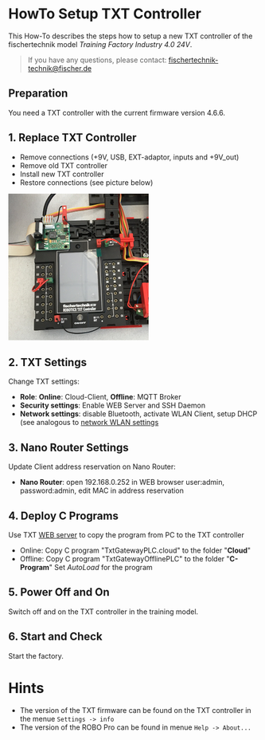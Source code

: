 # HowTo Setup TXT Controller
This How-To describes the steps how to setup a new TXT controller of the fischertechnik model *Training Factory Industry 4.0 24V*.

> If you have any questions, please contact: fischertechnik-technik@fischer.de

## Preparation
You need a TXT controller with the current firmware version 4.6.6.

## 1. Replace TXT Controller
  - Remove connections (+9V, USB, EXT-adaptor, inputs and  +9V_out)
  - Remove old TXT controller
  - Install new TXT controller
  - Restore connections (see picture below)
  
![txt_new](doc/TXT_new.png "TXT new")

## 2. TXT Settings
Change TXT settings:
  - **Role**: **Online**: Cloud-Client, **Offline**: MQTT Broker
  - **Security settings**: Enable WEB Server and SSH Daemon
  - **Network settings**: disable Bluetooth, activate WLAN Client, setup DHCP (see analogous to [network WLAN settings](https://github.com/fischertechnik/txt_training_factory/blob/master/doc/Network_Config.md)
  
## 3. Nano Router Settings
Update Client address reservation on Nano Router:
  - **Nano Router**: open 192.168.0.252 in WEB browser user:admin, password:admin, edit MAC in address reservation

## 4. Deploy C Programs
Use TXT [WEB server](https://github.com/fischertechnik/txt_training_factory/blob/master/doc/WEBServer.md) to copy the program from PC to the TXT controller
  - Online: Copy C program "TxtGatewayPLC.cloud" to the folder "**Cloud**"
  - Offline: Copy C program "TxtGatewayOfflinePLC" to the folder "**C-Program**"
Set *AutoLoad* for the program

## 5. Power Off and On
Switch off and on the TXT controller in the training model.

## 6. Start and Check
Start the factory.

# Hints
- The version of the TXT firmware can be found on the TXT controller in the menue `Settings -> info`
- The version of the ROBO Pro can be found in menue `Help -> About...`
